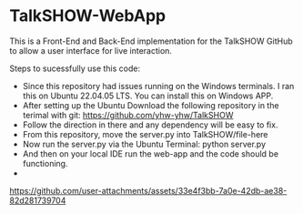 # TalkSHOW-WebApp
 This is a Front-End and Back-End implementation for the TalkSHOW GitHub to allow a user interface for live interaction.

Steps to sucessfully use this code:
- Since this repository had issues running on the Windows terminals. I ran this on Ubuntu 22.04.05 LTS. You can install this on Windows APP.
- After setting up the Ubuntu Download the following repository in the terimal with git: https://github.com/yhw-yhw/TalkSHOW
- Follow the direction in there and any dependency will be easy to fix.
- From this repository, move the server.py into TalkSHOW/file-here
- Now run the server.py via the Ubuntu Terminal: python server.py
- And then on your local IDE run the web-app and the code should be functioning.
- 
https://github.com/user-attachments/assets/33e4f3bb-7a0e-42db-ae38-82d281739704
